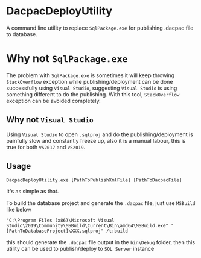 # DacpacDeployUtility
A command line utility to replace `SqlPackage.exe` for publishing .dacpac file to database. 

# Why not `SqlPackage.exe`
The problem with `SqlPackage.exe` is sometimes it will keep throwing `StackOverflow` exception while publishing/deployment can be done successfully using `Visual Studio`, suggesting `Visual Studio` is using something different to do the publishing. With this tool, `StackOverflow` exception can be avoided completely. 

## Why not `Visual Studio`
Using `Visual Studio` to open `.sqlproj` and do the publishing/deployment is painfully slow and constantly freeze up, also it is a manual labour, this is true for both `VS2017` and `VS2019`.  

## Usage
```
DacpacDeployUtility.exe [PathToPublishXmlFile] [PathToDacpacFile]
```

It's as simple as that.

To build the database project and generate the `.dacpac` file, just use `MSBuild` like below
```
"C:\Program Files (x86)\Microsoft Visual Studio\2019\Community\MSBuild\Current\Bin\amd64\MSBuild.exe" "[PathToDatabaseProject]\XXX.sqlproj" /t:build
```

this should generate the `.dacpac` file output in the `bin\Debug` folder, then this utility can be used to publish/deploy to `SQL Server` instance
